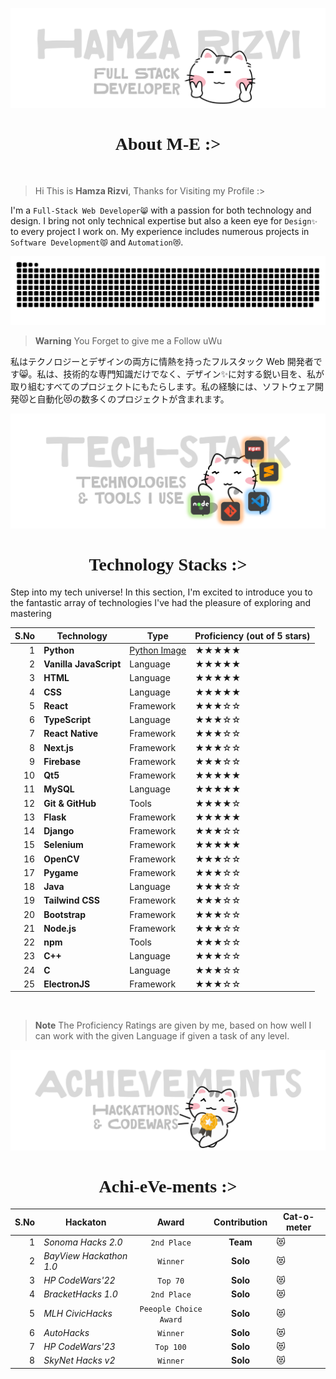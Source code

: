 ![name](https://github.com/mostuselessboy/mostuselessboy/blob/main/txt/header.png?raw=true)
<h1 align="center" style="font-family: cursive;">About M-E :></h1>

<br>

> Hi This is **Hamza Rizvi**, Thanks for Visiting my Profile :>


I'm a `Full-Stack Web Developer😸` with a passion for both technology and design. I bring not only technical expertise but also a keen eye for `Design✨` to every project I work on. My experience includes numerous projects in `Software Development😾` and `Automation😻`.

![design](https://raw.githubusercontent.com/platane/snk/output/github-contribution-grid-snake-dark.svg)

> **Warning**
> You Forget to give me a Follow uWu

私はテクノロジーとデザインの両方に情熱を持ったフルスタック Web 開発者です😸。私は、技術的な専門知識だけでなく、デザイン✨に対する鋭い目を、私が取り組むすべてのプロジェクトにもたらします。私の経験には、ソフトウェア開発😾と自動化😻の数多くのプロジェクトが含まれます。


![technology stack](https://github.com/mostuselessboy/mostuselessboy/blob/main/txt/stack.png?raw=true)


<h1 align="center" style="font-family: cursive;">Technology Stacks :></h1>

Step into my tech universe! In this section, I'm excited to introduce you to the fantastic array of technologies I've had the pleasure of exploring and mastering


<div align="center">

| S.No | Technology                 | Type       | Proficiency (out of 5 stars) |
| ---: | -------------------------  | ---------- | ---------------------------- |
| 1    | **Python**                |  [Python Image](https://example.com/python.png)   | ★★★★★                        |
| 2    | **Vanilla JavaScript**    | Language   | ★★★★★                        |
| 3    | **HTML**                  | Language   | ★★★★★                        |
| 4    | **CSS**                   | Language   | ★★★★★                        |
| 5    | **React**                 | Framework  | ★★★☆☆                        |
| 6    | **TypeScript**            | Language   | ★★★☆☆                        |
| 7    | **React Native**          | Framework  | ★★★☆☆                        |
| 8    | **Next.js**               | Framework  | ★★★☆☆                        |
| 9    | **Firebase**              | Framework  | ★★★☆☆                        |
| 10   | **Qt5**                   | Framework  | ★★★★★                        |
| 11   | **MySQL**                 | Language   | ★★★★★                        |
| 12   | **Git & GitHub**          | Tools      | ★★★★☆                        |
| 13   | **Flask**                 | Framework  | ★★★★★                        |
| 14   | **Django**                | Framework  | ★★★☆☆                        |
| 15   | **Selenium**              | Framework  | ★★★★★                        |
| 16   | **OpenCV**                | Framework  | ★★★☆☆                        |
| 17   | **Pygame**                | Framework  | ★★★☆☆                        |
| 18   | **Java**                  | Language   | ★★★☆☆                        |
| 19   | **Tailwind CSS**          | Framework  | ★★★☆☆                        |
| 20   | **Bootstrap**             | Framework  | ★★★☆☆                        |
| 21   | **Node.js**               | Framework  | ★★★☆☆                        |
| 22   | **npm**                   | Tools      | ★★★☆☆                        |
| 23   | **C++**                   | Language   | ★★★☆☆                        |
| 24   | **C**                     | Language   | ★★★☆☆                        |
| 25   | **ElectronJS**            | Framework  | ★★★☆☆                        |

</div>

<br>

> **Note**
> The Proficiency Ratings are given by me, based on how well I can work with the given Language if given a task of any level.




![achievements](https://github.com/mostuselessboy/mostuselessboy/blob/main/txt/acheivements.png?raw=true)

<h1 align="center" style="font-family: cursive;">Achi-eVe-ments :></h1>
<div align="center">

S.No |Hackaton | Award | Contribution | Cat-o-meter
---: |--- | :---: | :---: | --- 
1 |*Sonoma Hacks 2.0* | `2nd Place` | **Team** | 😻
2 |*BayView Hackathon 1.0* | `Winner` | **Solo** | 😻
3 |*HP CodeWars'22* | `Top 70` | **Solo** | 😻
4 |*BracketHacks 1.0* | `2nd Place` | **Solo** | 😻
5 |*MLH CivicHacks* | `Peeople Choice Award` | **Solo** | 😻
6 |*AutoHacks* | `Winner` | **Solo**| 😻
7 |*HP CodeWars'23* | `Top 100` | **Solo**| 😻
8 |*SkyNet Hacks v2* | `Winner` | **Solo**| 😻

</div>